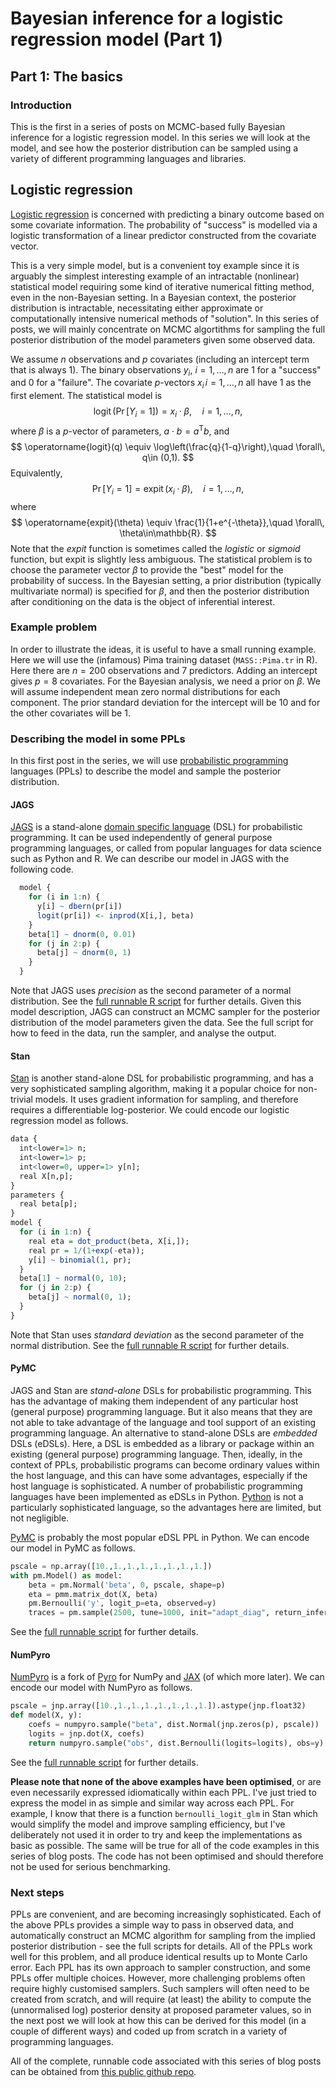 # Bayesian inference for a logistic regression model (Part 1)

## Part 1: The basics

### Introduction

This is the first in a series of posts on MCMC-based fully Bayesian inference for a logistic regression model. In this series we will look at the model, and see how the posterior distribution can be sampled using a variety of different programming languages and libraries. 

## Logistic regression

[Logistic regression](https://en.wikipedia.org/wiki/Logistic_regression) is concerned with predicting a binary outcome based on some covariate information. The probability of "success" is modelled via a logistic transformation of a linear predictor constructed from the covariate vector.

This is a very simple model, but is a convenient toy example since it is arguably the simplest interesting example of an intractable (nonlinear) statistical model requiring some kind of iterative numerical fitting method, even in the non-Bayesian setting. In a Bayesian context, the posterior distribution is intractable, necessitating either approximate or computationally intensive numerical methods of "solution". In this series of posts, we will mainly concentrate on MCMC algortithms for sampling the full posterior distribution of the model parameters given some observed data.

We assume $n$ observations and $p$ covariates (including an intercept term that is always 1). The binary observations $y_i,\ i=1,\ldots,n$ are 1 for a "success" and 0 for a "failure". The covariate $p$-vectors $x_i\, i=1,\ldots,n$ all have 1 as the first element. The statistical model is
$$
\operatorname{logit}\left(\operatorname{Pr}[Y_i = 1]\right) = x_i \cdot \beta,\quad i=1,\ldots,n,
$$
where $\beta$ is a $p$-vector of parameters, $a\cdot b = a^\textsf{T} b$, and
$$
\operatorname{logit}(q) \equiv \log\left(\frac{q}{1-q}\right),\quad \forall\, q\in (0,1).
$$
Equivalently,
$$
\operatorname{Pr}[Y_i = 1] = \operatorname{expit}(x_i \cdot \beta),\quad i=1,\ldots,n,
$$
where
$$
\operatorname{expit}(\theta) \equiv \frac{1}{1+e^{-\theta}},\quad \forall\, \theta\in\mathbb{R}.
$$
Note that the *expit* function is sometimes called the *logistic* or *sigmoid* function, but expit is slightly less ambiguous. The statistical problem is to choose the parameter vector $\beta$ to provide the "best" model for the probability of success. In the Bayesian setting, a prior distribution (typically multivariate normal) is specified for $\beta$, and then the posterior distribution after conditioning on the data is the object of inferential interest.

### Example problem

In order to illustrate the ideas, it is useful to have a small running example. Here we will use the (infamous) Pima training dataset (`MASS::Pima.tr` in R). Here there are $n=200$ observations and 7 predictors. Adding an intercept gives $p=8$ covariates. For the Bayesian analysis, we need a prior on $\beta$. We will assume independent mean zero normal distributions for each component. The prior standard deviation for the intercept will be 10 and for the other covariates will be 1.

### Describing the model in some PPLs

In this first post in the series, we will use [probabilistic programming](https://en.wikipedia.org/wiki/Probabilistic_programming) languages (PPLs) to describe the model and sample the posterior distribution.

#### JAGS

[JAGS](https://sourceforge.net/projects/mcmc-jags/) is a stand-alone [domain specific language](https://en.wikipedia.org/wiki/Domain-specific_language) (DSL) for probabilistic programming. It can be used independently of general purpose programming languages, or called from popular languages for data science such as Python and R. We can describe our model in JAGS with the following code.

```R
  model {
    for (i in 1:n) {
      y[i] ~ dbern(pr[i])
      logit(pr[i]) <- inprod(X[i,], beta)
    }
    beta[1] ~ dnorm(0, 0.01)
    for (j in 2:p) {
      beta[j] ~ dnorm(0, 1)
    }
  }
```
Note that JAGS uses *precision* as the second parameter of a normal distribution. See the [full runnable R script](https://github.com/darrenjw/logreg/blob/main/R/fit-rjags.R) for further details. Given this model description, JAGS can construct an MCMC sampler for the posterior distribution of the model parameters given the data. See the full script for how to feed in the data, run the sampler, and analyse the output.

#### Stan

[Stan](https://mc-stan.org/) is another stand-alone DSL for probabilistic programming, and has a very sophisticated sampling algorithm, making it a popular choice for non-trivial models. It uses gradient information for sampling, and therefore requires a differentiable log-posterior. We could encode our logistic regression model as follows.
```R
data {
  int<lower=1> n;
  int<lower=1> p;
  int<lower=0, upper=1> y[n];
  real X[n,p];
}
parameters {
  real beta[p];
}
model {
  for (i in 1:n) {
    real eta = dot_product(beta, X[i,]);
    real pr = 1/(1+exp(-eta));
    y[i] ~ binomial(1, pr);
  }
  beta[1] ~ normal(0, 10);
  for (j in 2:p) {
    beta[j] ~ normal(0, 1);
  }
}
```
Note that Stan uses *standard deviation* as the second parameter of the normal distribution. See the [full runnable R script](https://github.com/darrenjw/logreg/blob/main/R/fit-rstan.R) for further details.

#### PyMC

JAGS and Stan are *stand-alone* DSLs for probabilistic programming. This has the advantage of making them independent of any particular host (general purpose) programming language. But it also means that they are not able to take advantage of the language and tool support of an existing programming language. An alternative to stand-alone DSLs are *embedded* DSLs (eDSLs). Here, a DSL is embedded as a library or package within an existing (general purpose) programming language. Then, ideally, in the context of PPLs, probabilistic programs can become ordinary values within the host language, and this can have some advantages, especially if the host language is sophisticated. A number of probabilistic programming languages have been implemented as eDSLs in Python. [Python](https://www.python.org/) is not a particularly sophisticated language, so the advantages here are limited, but not negligible.

[PyMC](https://www.pymc.io/) is probably the most popular eDSL PPL in Python. We can encode our model in PyMC as follows.
```python
pscale = np.array([10.,1.,1.,1.,1.,1.,1.,1.])
with pm.Model() as model:
    beta = pm.Normal('beta', 0, pscale, shape=p)
    eta = pmm.matrix_dot(X, beta)
    pm.Bernoulli('y', logit_p=eta, observed=y)
    traces = pm.sample(2500, tune=1000, init="adapt_diag", return_inferencedata=True)
```
See the [full runnable script](https://github.com/darrenjw/logreg/blob/main/Python/fit-pymc.py) for further details.

#### NumPyro

[NumPyro](https://github.com/pyro-ppl/numpyro) is a fork of [Pyro](https://github.com/pyro-ppl/pyro) for NumPy and [JAX](https://jax.readthedocs.io/) (of which more later). We can encode our model with NumPyro as follows.
```python
pscale = jnp.array([10.,1.,1.,1.,1.,1.,1.,1.]).astype(jnp.float32)
def model(X, y):
    coefs = numpyro.sample("beta", dist.Normal(jnp.zeros(p), pscale))
    logits = jnp.dot(X, coefs)
    return numpyro.sample("obs", dist.Bernoulli(logits=logits), obs=y)
```
See the [full runnable script](https://github.com/darrenjw/logreg/blob/main/Python/fit-numpyro.py) for further details.

**Please note that none of the above examples have been optimised**, or are even necessarily expressed idiomatically within each PPL. I've just tried to express the model in as simple and similar way across each PPL. For example, I know that there is a function `bernoulli_logit_glm` in Stan which would simplify the model and improve sampling efficiency, but I've deliberately not used it in order to try and keep the implementations as basic as possible. The same will be true for all of the code examples in this series of blog posts. The code has not been optimised and should therefore not be used for serious benchmarking.

### Next steps

PPLs are convenient, and are becoming increasingly sophisticated. Each of the above PPLs provides a simple way to pass in observed data, and automatically construct an MCMC algorithm for sampling from the implied posterior distribution - see the full scripts for details. All of the PPLs work well for this problem, and all produce identical results up to Monte Carlo error. Each PPL has its own approach to sampler construction, and some PPLs offer multiple choices. However, more challenging problems often require highly customised samplers. Such samplers will often need to be created from scratch, and will require (at least) the ability to compute the (unnormalised log) posterior density at proposed parameter values, so in the next post we will look at how this can be derived for this model (in a couple of different ways) and coded up from scratch in a variety of programming languages.

All of the complete, runnable code associated with this series of blog posts can be obtained from [this public github repo](https://github.com/darrenjw/logreg).

